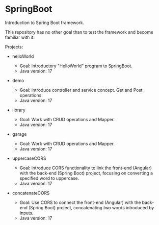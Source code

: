 # SpringBoot
Introduction to Spring Boot framework.

This repository has no other goal than to test the framework and become familiar with it.

Projects:

- helloWorld 
    - Goal: Introductory "HelloWorld" program to SpringBoot.
    - Java version: 17

- demo
    - Goal: Introduce controller and service concept. Get and Post operations.
    - Java version: 17

- library 
    - Goal: Work with CRUD operations and Mapper.
    - Java version: 17

- garage 
    - Goal: Work with CRUD operations and Mapper.
    - Java version: 17

 - uppercaseCORS
    - Goal: Introduce CORS functionality to link the front-end (Angular) with the back-end (Spring Boot) project, focusing on converting a specified word to uppercase.
    - Java version: 17

- concatenateCORS 
    - Goal: Use CORS to connect the front-end (Angular) with the back-end (Spring Boot) project, concatenating two words introduced by inputs.
    - Java version: 17
